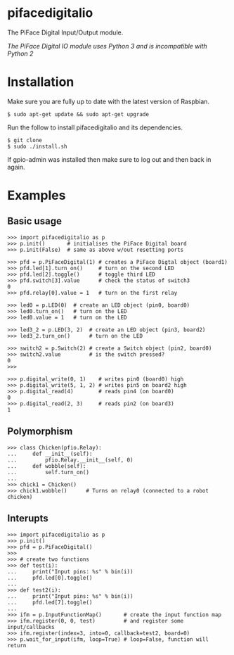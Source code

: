 pifacedigitalio
===============

The PiFace Digital Input/Output module.

*The PiFace Digital IO module uses Python 3 and is incompatible with Python 2*

Installation
============
Make sure you are fully up to date with the latest version of Raspbian.

    $ sudo apt-get update && sudo apt-get upgrade

Run the follow to install pifacedigitalio and its dependencies.

    $ git clone 
    $ sudo ./install.sh

If gpio-admin was installed then make sure to log out and then back in again.

Examples
=======
Basic usage
-----------

    >>> import pifacedigitalio as p
    >>> p.init()       # initialises the PiFace Digital board 
    >>> p.init(False)  # same as above w/out resetting ports
    
    >>> pfd = p.PiFaceDigital(1) # creates a PiFace Digtal object (board1)
    >>> pfd.led[1].turn_on()     # turn on the second LED
    >>> pfd.led[2].toggle()      # toggle third LED
    >>> pfd.switch[3].value      # check the status of switch3
    0
    >>> pfd.relay[0].value = 1   # turn on the first relay

    >>> led0 = p.LED(0)  # create an LED object (pin0, board0)
    >>> led0.turn_on()   # turn on the LED
    >>> led0.value = 1   # turn on the LED

    >>> led3_2 = p.LED(3, 2)  # create an LED object (pin3, board2)
    >>> led3_2.turn_on()      # turn on the LED

    >>> switch2 = p.Switch(2) # create a Switch object (pin2, board0)
    >>> switch2.value         # is the switch pressed?
    0
    >>>

    >>> p.digital_write(0, 1)    # writes pin0 (board0) high
    >>> p.digital_write(5, 1, 2) # writes pin5 on board2 high
    >>> p.digital_read(4)        # reads pin4 (on board0)
    0
    >>> p.digital_read(2, 3)     # reads pin2 (on board3)
    1

Polymorphism
------------
    >>> class Chicken(pfio.Relay):
    ...     def __init__(self):
    ...         pfio.Relay.__init__(self, 0)
    ...     def wobble(self):
    ...         self.turn_on()
    ...
    >>> chick1 = Chicken()
    >>> chick1.wobble()      # Turns on relay0 (connected to a robot chicken)

Interupts
---------
    >>> import pifacedigitalio as p
    >>> p.init()
    >>> pfd = p.PiFaceDigital()
    >>>
    >>> # create two functions
    >>> def test(i):
    ...     print("Input pins: %s" % bin(i))
    ...     pfd.led[0].toggle()
    ...
    >>> def test2(i):
    ...     print("Input pins: %s" % bin(i))
    ...     pfd.led[7].toggle()
    ...
    >>> ifm = p.InputFunctionMap()       # create the input function map
    >>> ifm.register(0, 0, test)         # and register some input/callbacks
    >>> ifm.register(index=3, into=0, callback=test2, board=0)
    >>> p.wait_for_input(ifm, loop=True) # loop=False, function will return
